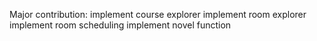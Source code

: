 Major contribution:
implement course explorer
implement room explorer
implement room scheduling 
implement novel function

